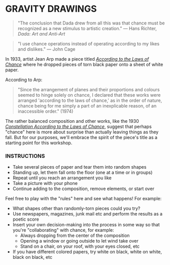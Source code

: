 # GRAVITY DRAWINGS

> "The conclusion that Dada drew from all this was that chance must be recognized as a new stimulus to artistic creation." — Hans Richter, *Dada: Art and Anti-Art*  

> "I use chance operations instead of operating according to my likes and dislikes." — John Cage

In 1933, artist Jean Arp made a piece titled [*According to the Laws of Chance*](https://www.tate.org.uk/art/artworks/arp-according-to-the-laws-of-chance-t05005) where he dropped pieces of torn black paper onto a sheet of white paper.

According to Arp:

> "Since the arrangement of planes and their proportions and colours seemed to hinge solely on chance, I declared that these works were arranged 'according to the laws of chance,' as in the order of nature, chance being for me simply a part of an inexplicable reason, of an inaccessible order." (1974)

The rather balanced composition and other works, like the 1930 [*Constellation According to the Laws of Chance*](https://www.tate.org.uk/art/artworks/arp-constellation-according-to-the-laws-of-chance-t00242), suggest that perhaps "chance" here is more about surprise than actually leaving things as they fall. But for our purposes, we'll embrace the spirit of the piece's title as a starting point for this workshop.

### INSTRUCTIONS  
* Take several pieces of paper and tear them into random shapes  
* Standing up, let them fall onto the floor (one at a time or in groups)  
* Repeat until you reach an arrangement you like  
* Take a picture with your phone  
* Continue adding to the composition, remove elements, or start over  

Feel free to play with the "rules" here and see what happens! For example:

* What shapes other than randomly-torn pieces could you try?  
* Use newspapers, magazines, junk mail etc and perform the results as a poetic score  
* Insert your own decision-making into the process in some way so that you're "collaborating" with chance, for example:  
  * Always dropping from the center of the composition  
  * Opening a window or going outside to let wind take over  
  * Stand on a chair, on your roof, with your eyes closed, etc  
* If you have different colored papers, try white on black, white on white, black on black, etc  

